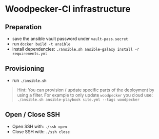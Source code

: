 # Woodpecker-CI infrastructure

## Preparation

- save the ansible vault password under `vault-pass.secret`
- run `docker build -t ansible`
- install dependencies: `./ansible.sh ansible-galaxy install -r requirements.yml`

## Provisioning

- run `./ansible.sh`

> Hint: You can provision / update specific parts of the deployment by using a filter. For example to only update `woodpecker` you cloud use: `./ansible.sh ansible-playbook site.yml --tags woodpecker`

## Open / Close SSH

- Open SSH with: `./ssh open`
- Close SSH with: `./ssh close`
